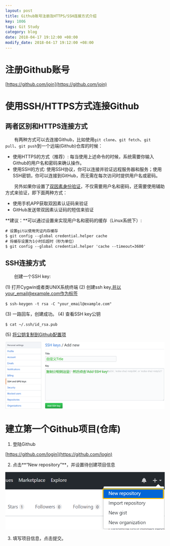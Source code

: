 ```yaml
---
layout: post
title: Github账号注册及HTTPS/SSH连接方式介绍
key: 1006
tags: Git Study
category: blog
date: 2018-04-17 19:12:00 +08:00
modify_date: 2018-04-17 19:12:00 +08:00
---
```

# 注册Github账号

[https://github.com/join](https://github.com/join)

# 使用SSH/HTTPS方式连接Github

## 两者区别和HTTPS连接方式

&emsp;&emsp;有两种方式可以去连接Github，比如使用`git clone`、`git fetch`、`git pull`、`git push`到一个远端(Github)仓库的时候：

- 使用HTTPS的方式（推荐）: 每当使用上述命令的时候，系统需要你输入Github的用户名和密码来确认操作。
- 使用SSH的方式: 使用SSH协议，你可以连接并验证远程服务器和服务；使用SSH密钥，你可以连接到GitHub，而无需在每次访问时提供用户名或密码。

&emsp;&emsp;另外如果你设置了[双因素身份验证](https://help.github.com/articles/securing-your-account-with-two-factor-authentication-2fa/)，不仅需要用户名和密码，还需要使用辅助方式来验证，即下面两种方式：

- 使用手机APP获取双因素认证码来验证
- GitHub发送带双因素认证码的短信来验证


**建议：**可以通过设置来实现用户名和密码的缓存（Linux系统下）:

```
# 设置git以使用凭证内存缓存
$ git config --global credential.helper cache
# 将缓存设置为1小时后超时（秒为单位）
$ git config --global credential.helper 'cache --timeout=3600'

```
## SSH连接方式

&emsp;&emsp;创建一个SSH key:

(1) 打开Cygwin或者类UNIX系统终端
(2) 创建ssh key,并以your_email@example.com作为标签

`$ ssh-keygen -t rsa -C "your_email@example.com"`

(3) 一路回车，创建成功。
(4) 查看SSH key公钥

`$ cat ~/.ssh/id_rsa.pub`

(5) [将公钥复制到Github配置项](https://help.github.com/articles/adding-a-new-ssh-key-to-your-github-account/)

![](https://github.com/yicm/Images/blob/master/blog/git_register_1.png?raw=true)

# 建立第一个Github项目(仓库)

1) 登陆Github

[https://github.com/login](https://github.com/login)

2) 点击**“New repository”**，并设置待创建项目信息

![](https://github.com/yicm/Images/blob/master/blog/git_register_2.png?raw=true)

3) 填写项目信息，点击提交。
